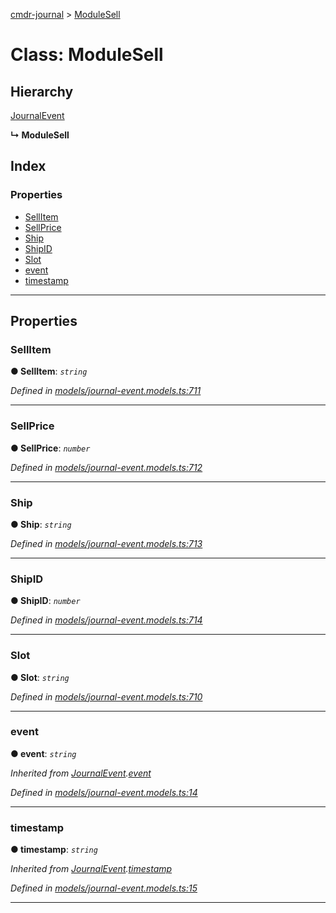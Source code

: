 [cmdr-journal](../README.md) > [ModuleSell](../classes/modulesell.md)



# Class: ModuleSell

## Hierarchy


 [JournalEvent](journalevent.md)

**↳ ModuleSell**







## Index

### Properties

* [SellItem](modulesell.md#sellitem)
* [SellPrice](modulesell.md#sellprice)
* [Ship](modulesell.md#ship)
* [ShipID](modulesell.md#shipid)
* [Slot](modulesell.md#slot)
* [event](modulesell.md#event)
* [timestamp](modulesell.md#timestamp)



---
## Properties
<a id="sellitem"></a>

###  SellItem

**●  SellItem**:  *`string`* 

*Defined in [models/journal-event.models.ts:711](https://github.com/chrisbruford/cmdr-journal/blob/5b08b7d/src/models/journal-event.models.ts#L711)*





___

<a id="sellprice"></a>

###  SellPrice

**●  SellPrice**:  *`number`* 

*Defined in [models/journal-event.models.ts:712](https://github.com/chrisbruford/cmdr-journal/blob/5b08b7d/src/models/journal-event.models.ts#L712)*





___

<a id="ship"></a>

###  Ship

**●  Ship**:  *`string`* 

*Defined in [models/journal-event.models.ts:713](https://github.com/chrisbruford/cmdr-journal/blob/5b08b7d/src/models/journal-event.models.ts#L713)*





___

<a id="shipid"></a>

###  ShipID

**●  ShipID**:  *`number`* 

*Defined in [models/journal-event.models.ts:714](https://github.com/chrisbruford/cmdr-journal/blob/5b08b7d/src/models/journal-event.models.ts#L714)*





___

<a id="slot"></a>

###  Slot

**●  Slot**:  *`string`* 

*Defined in [models/journal-event.models.ts:710](https://github.com/chrisbruford/cmdr-journal/blob/5b08b7d/src/models/journal-event.models.ts#L710)*





___

<a id="event"></a>

###  event

**●  event**:  *`string`* 

*Inherited from [JournalEvent](journalevent.md).[event](journalevent.md#event)*

*Defined in [models/journal-event.models.ts:14](https://github.com/chrisbruford/cmdr-journal/blob/5b08b7d/src/models/journal-event.models.ts#L14)*





___

<a id="timestamp"></a>

###  timestamp

**●  timestamp**:  *`string`* 

*Inherited from [JournalEvent](journalevent.md).[timestamp](journalevent.md#timestamp)*

*Defined in [models/journal-event.models.ts:15](https://github.com/chrisbruford/cmdr-journal/blob/5b08b7d/src/models/journal-event.models.ts#L15)*





___



